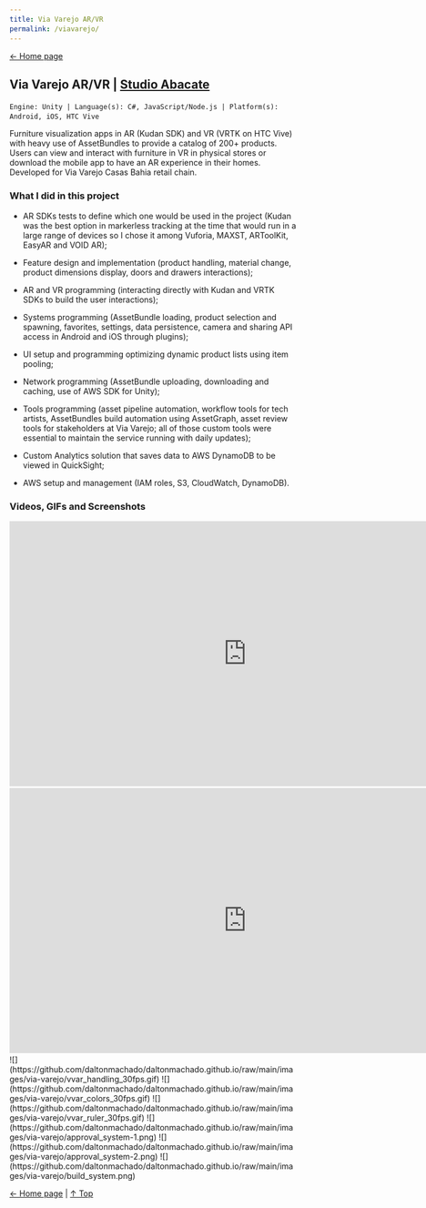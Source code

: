 ```yaml
---
title: Via Varejo AR/VR
permalink: /viavarejo/
---
```


[← Home page](https://daltonmachado.github.io/)

## Via Varejo AR/VR | <a target="_blank" href="http://studioabacate.com.br/">Studio Abacate</a>
`Engine: Unity | Language(s): C#, JavaScript/Node.js | Platform(s): Android, iOS, HTC Vive`

Furniture visualization apps in AR (Kudan SDK) and VR (VRTK on HTC Vive) with heavy use of AssetBundles to provide a catalog of 200+ products. Users can view and interact with furniture in VR in physical stores or download the mobile app to have an AR experience in their homes. Developed for Via Varejo Casas Bahia retail chain.

### What I did in this project

- AR SDKs tests to define which one would be used in the project (Kudan was the best option in markerless tracking at the time that would run in a large range of devices so I chose it among Vuforia, MAXST, ARToolKit, EasyAR and VOID AR);

- Feature design and implementation (product handling, material change, product dimensions display, doors and drawers interactions);

- AR and VR programming (interacting directly with Kudan and VRTK SDKs to build the user interactions);

- Systems programming (AssetBundle loading, product selection and spawning, favorites, settings, data persistence, camera and sharing API access in Android and iOS through plugins);

- UI setup and programming optimizing dynamic product lists using item pooling;

- Network programming (AssetBundle uploading, downloading and caching, use of AWS SDK for Unity);

- Tools programming (asset pipeline automation, workflow tools for tech artists, AssetBundles build automation using AssetGraph, asset review tools for stakeholders at Via Varejo; all of those custom tools were essential to maintain the service running with daily updates);

- Custom Analytics solution that saves data to AWS DynamoDB to be viewed in QuickSight;

- AWS setup and management (IAM roles, S3, CloudWatch, DynamoDB).

### Videos, GIFs and Screenshots

<iframe width="832" height="466" src="https://www.youtube.com/embed/sHuyqyh-C2s" frameborder="0" allow="accelerometer; autoplay; clipboard-write; encrypted-media; gyroscope; picture-in-picture" allowfullscreen></iframe>
<iframe width="832" height="466" src="https://www.youtube.com/embed/mK8v69T_NZQ" frameborder="0" allow="accelerometer; autoplay; clipboard-write; encrypted-media; gyroscope; picture-in-picture" allowfullscreen></iframe>
![](https://github.com/daltonmachado/daltonmachado.github.io/raw/main/images/via-varejo/vvar_handling_30fps.gif)
![](https://github.com/daltonmachado/daltonmachado.github.io/raw/main/images/via-varejo/vvar_colors_30fps.gif)
![](https://github.com/daltonmachado/daltonmachado.github.io/raw/main/images/via-varejo/vvar_ruler_30fps.gif)
![](https://github.com/daltonmachado/daltonmachado.github.io/raw/main/images/via-varejo/approval_system-1.png)
![](https://github.com/daltonmachado/daltonmachado.github.io/raw/main/images/via-varejo/approval_system-2.png)
![](https://github.com/daltonmachado/daltonmachado.github.io/raw/main/images/via-varejo/build_system.png)

[← Home page](https://daltonmachado.github.io/) | [↑ Top](#)